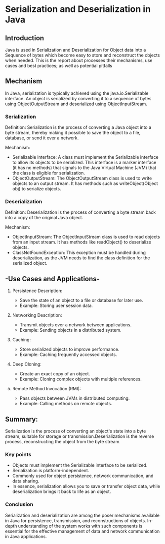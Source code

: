 # Serialization and Deserialization in Java
## Introduction
Java is used in Serialization and Deserialization for Object data into a Sequence of bytes which become easy to store and reconstruct the objects when needed. This is the report about processes their mechanisms, use cases and best practices; as well as potential pitfalls
## Mechanism
In Java, serialization is typically achieved using the java.io.Serializable interface. An object is serialized by converting it to a sequence of bytes using ObjectOutputStream and deserialized using ObjectInputStream.
### Serialization
 Definition: Serialization is the process of converting a Java object into a byte stream, thereby making it possible to save the object to a file, database, or send it over a network.

Mechanism:

- Serializable Interface: A class must implement the Serializable interface to allow its objects to be serialized. This interface is a marker interface (it has no methods) that signals to the Java Virtual Machine (JVM) that the class is eligible for serialization.
- ObjectOutputStream: The ObjectOutputStream class is used to write objects to an output stream. It has methods such as writeObject(Object obj) to serialize objects.

### Deserialization
Definition: Deserialization is the process of converting a byte stream back into a copy of the original Java object.

Mechanism:

- ObjectInputStream: The ObjectInputStream class is used to read objects from an input stream. It has methods like readObject() to deserialize objects.
- ClassNotFoundException: This exception must be handled during deserialization, as the JVM needs to find the class definition for the serialized object.

## -Use Cases and Applications-
 1. Persistence Description:
    - Save the state of an object to a file or database for later use.
    - Example: Storing user session data.

 2. Networking Description:
    - Transmit objects over a network between applications.
    - Example: Sending objects in a distributed system.

 3. Caching:
    - Store serialized objects to improve performance.
    - Example: Caching frequently accessed objects.

 4. Deep Cloning:
    - Create an exact copy of an object.
    - Example: Cloning complex objects with multiple references.
     
 5. Remote Method Invocation (RMI):
    - Pass objects between JVMs in distributed computing.
    - Example: Calling methods on remote objects.

 ## Summary:
 Serialization is the process of converting an object's state into a byte stream, suitable for storage or transmission.Deserialization is the reverse process, reconstructing the object from the byte stream.

 ### Key points
 
 - Objects must implement the Serializable interface to be serialized.
 - Serialization is platform-independent.
 - Commonly used for object persistence, network communication, and data sharing.
 - In essence, serialization allows you to save or transfer object data, while deserialization brings it back to life as an object.

### Conclusion
Serialization and deserialization are among the poser mechanisms available in Java for persistence, transmission, and reconstructions of objects. In-depth understanding of the system works with such components is essential for the effective management of data and network communication in Java applications.




